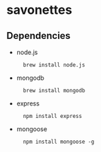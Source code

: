 savonettes
==========

Dependencies
------------

* node.js

        brew install node.js

* mongodb

        brew install mongodb

* express

        npm install express

* mongoose

        npm install mongoose -g
